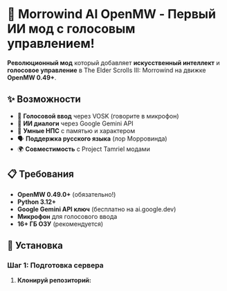 # 🤖 Morrowind AI OpenMW - Первый ИИ мод с голосовым управлением!

**Революционный мод** который добавляет **искусственный интеллект** и **голосовое управление** в The Elder Scrolls III: Morrowind на движке **OpenMW 0.49+**.

## ✨ Возможности

- 🎤 **Голосовой ввод** через VOSK (говорите в микрофон)
- 🤖 **ИИ диалоги** через Google Gemini API
- 📜 **Умные НПС** с памятью и характером
- 🗣️ **Поддержка русского языка** (лор Морровинда)
- 🌍 **Совместимость** с Project Tamriel модами

## 📋 Требования

- **OpenMW 0.49.0+** (обязательно!)
- **Python 3.12+**
- **Google Gemini API ключ** (бесплатно на ai.google.dev)
- **Микрофон** для голосового ввода
- **16+ ГБ ОЗУ** (рекомендуется)

## 🚀 Установка

### Шаг 1: Подготовка сервера

1. **Клонируй репозиторий:**
